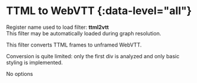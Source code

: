 <!-- automatically generated - do not edit, patch gpac/applications/gpac/gpac.c -->

# TTML to WebVTT  {:data-level="all"}  
  
Register name used to load filter: __ttml2vtt__  
This filter may be automatically loaded during graph resolution.  
  
This filter converts TTML frames to unframed WebVTT.  
  
Conversion is quite limited: only the first div is analyzed and only basic styling is implemented.  
  
No options  
  
